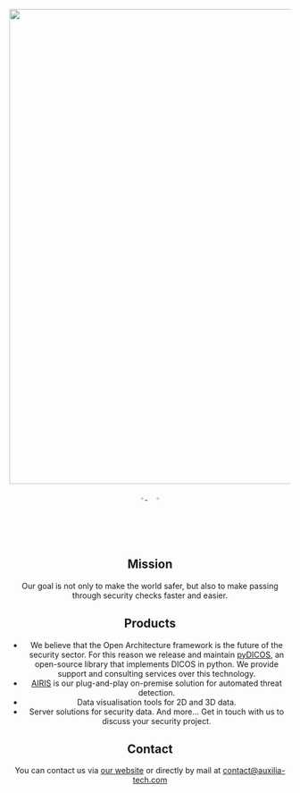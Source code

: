 <div align="center">
<p>
   <a align="left" href="https://www.auxilia-tech.com/" target="_blank">
   <img width="850" src="https://uploads-ssl.webflow.com/6246d30002871e58b4c012dc/627cdcfc6606819115fe8cef_logo_auxilia_banner_768x257.png"></a>
</p>
</div>
<div align="center">
   <a href="https://github.com/Auxilia-tech">
   <img src="https://github.com/ultralytics/yolov5/releases/download/v1.0/logo-social-github.png" width="2%"/>
   </a>
   <img width="2%" />
   <a href="https://www.linkedin.com/company/auxilia-tech/">
   <img src="https://github.com/ultralytics/yolov5/releases/download/v1.0/logo-social-linkedin.png" width="2%"/>
   </a>

## <div align="center">Mission</div>

Our goal is not only to make the world safer, but also to make passing through security checks faster and easier.

## <div align="center">Products</div>

 - We believe that the Open Architecture framework is the future of the security sector. For this reason we release and maintain [pyDICOS](https://github.com/Auxilia-tech/pyDICOS), an open-source library that implements DICOS in python. We provide support and consulting services over this technology.
 - [AIRIS](https://www.auxilia-tech.com/airis) is our plug-and-play on-premise solution for automated threat detection.
 - Data visualisation tools for 2D and 3D data.
 - Server solutions for security data.
And more... Get in touch with us to discuss your security project.

## <div align="center">Contact</div>

You can contact us via [our website](https://www.auxilia-tech.com/contact) or directly by mail at contact@auxilia-tech.com
</div>
